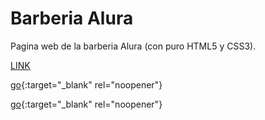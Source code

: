 # Barberia Alura

Pagina web de la barberia Alura (con puro HTML5 y CSS3).

[LINK](https://juanmatiaspinat.github.io/barberiaAlura/)


[go](https://juanmatiaspinat.github.io/barberiaAlura/){:target="_blank" rel="noopener"}


[go](http://stackoverflow.com){:target="_blank" rel="noopener"}
